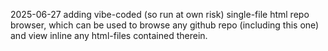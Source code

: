 2025-06-27 adding vibe-coded (so run at own risk) single-file html repo browser, which can be used to browse any github repo (including this one) and view inline any html-files contained therein.
